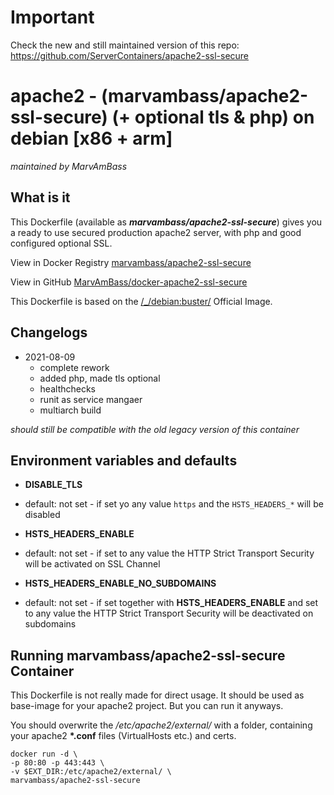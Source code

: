 # Important

Check the new and still maintained version of this repo: https://github.com/ServerContainers/apache2-ssl-secure


# apache2 - (marvambass/apache2-ssl-secure) (+ optional tls & php) on debian [x86 + arm]

_maintained by MarvAmBass_

## What is it

This Dockerfile (available as ___marvambass/apache2-ssl-secure___) gives you a ready to use secured production apache2 server, with php and good configured optional SSL.

View in Docker Registry [marvambass/apache2-ssl-secure](https://hub.docker.com/r/marvambass/apache2-ssl-secure)

View in GitHub [MarvAmBass/docker-apache2-ssl-secure](https://github.com/MarvAmBass/docker-apache2-ssl-secure)

This Dockerfile is based on the [/_/debian:buster/](https://registry.hub.docker.com/_/debian/) Official Image.

## Changelogs

* 2021-08-09
    * complete rework
    * added php, made tls optional
    * healthchecks
    * runit as service mangaer
    * multiarch build

_should still be compatible with the old legacy version of this container_

## Environment variables and defaults

* __DISABLE\_TLS__
 * default: not set - if set yo any value `https` and the `HSTS_HEADERS_*` will be disabled

* __HSTS\_HEADERS\_ENABLE__
 * default: not set - if set to any value the HTTP Strict Transport Security will be activated on SSL Channel

* __HSTS\_HEADERS\_ENABLE\_NO\_SUBDOMAINS__
 * default: not set - if set together with __HSTS\_HEADERS\_ENABLE__ and set to any value the HTTP Strict Transport Security will be deactivated on subdomains


## Running marvambass/apache2-ssl-secure Container

This Dockerfile is not really made for direct usage. It should be used as base-image for your apache2 project. But you can run it anyways.

You should overwrite the _/etc/apache2/external/_ with a folder, containing your apache2 __\*.conf__ files (VirtualHosts etc.) and certs.

    docker run -d \
    -p 80:80 -p 443:443 \
    -v $EXT_DIR:/etc/apache2/external/ \
    marvambass/apache2-ssl-secure

